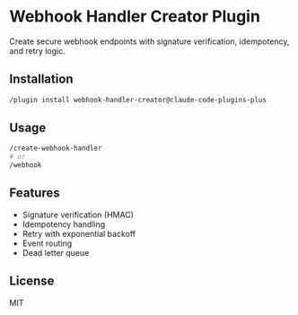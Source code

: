# Webhook Handler Creator Plugin

Create secure webhook endpoints with signature verification, idempotency, and retry logic.

## Installation

```bash
/plugin install webhook-handler-creator@claude-code-plugins-plus
```

## Usage

```bash
/create-webhook-handler
# or
/webhook
```

## Features

- Signature verification (HMAC)
- Idempotency handling
- Retry with exponential backoff
- Event routing
- Dead letter queue

## License

MIT
